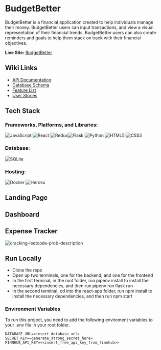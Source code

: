 # BudgetBetter

BudgetBetter is a financial application created to help individuals manage their money. BudgetBetter users can input transactions, and view a visual representation of their financial trends. BudgetBetter users can also create reminders and goals to help them stack on track with their financial objectives.

**Live Site:** [BudgetBetter](https://budget-better-app.herokuapp.com/)

## Wiki Links

- [API Documentation](https://github.com/jerichomata/BudgetBetter/wiki/API-Routes)
- [Database Schema](https://github.com/jerichomata/BudgetBetter/wiki/Database-Schema)
- [Feature List](https://github.com/jerichomata/BudgetBetter/wiki/Feature-List)
- [User Stories](https://github.com/jerichomata/BudgetBetter/wiki/User-Stories)

## Tech Stack

### Frameworks, Platforms, and Libraries:

![JavaScript](https://img.shields.io/badge/javascript-%23323330.svg?style=for-the-badge&logo=javascript&logoColor=%23F7DF1E) ![React](https://img.shields.io/badge/react-%2320232a.svg?style=for-the-badge&logo=react&logoColor=%2361DAFB) ![Redux](https://img.shields.io/badge/redux-%23593d88.svg?style=for-the-badge&logo=redux&logoColor=white)![Flask](https://img.shields.io/badge/flask-%23000.svg?style=for-the-badge&logo=flask&logoColor=white) ![Python](https://img.shields.io/badge/python-3670A0?style=for-the-badge&logo=python&logoColor=ffdd54)
![HTML5](https://img.shields.io/badge/html5-%23E34F26.svg?style=for-the-badge&logo=html5&logoColor=white) ![CSS3](https://img.shields.io/badge/css3-%231572B6.svg?style=for-the-badge&logo=css3&logoColor=white)

### Database:

![SQLite](https://img.shields.io/badge/sqlite-%2307405e.svg?style=for-the-badge&logo=sqlite&logoColor=white)

### Hosting:

![Docker](https://img.shields.io/badge/docker-%230db7ed.svg?style=for-the-badge&logo=docker&logoColor=white)
![Heroku](https://img.shields.io/badge/heroku-%23430098.svg?style=for-the-badge&logo=heroku&logoColor=white)

## Landing Page

## Dashboard

## Expense Tracker

![cracking-leetcode-prob-description](https://user-images.githubusercontent.com/95510710/188289410-ab65f57d-527f-4740-9f46-d55bda059d29.png)

## Run Locally

- Clone the repo
- Open up two terminals, one for the backend, and one for the frontend
- In the first terminal, in the root folder, run pipenv install to install the necessary dependencies, and then run pipenv run flask run
- In the second terminal, cd into the react-app folder, run npm install to install the necessary dependencies, and then run npm start

### Environment Variables

To run this project, you need to add the following enviroment variables to your .env file in your root folder.

```
DATABASE_URL=«insert_database_url»
SECRET_KEY=«generate_strong_secret_here»
FINNHUB_API_KEY=<<insert_free_api_key_from_finnhub>>
```

